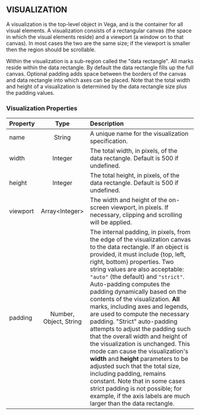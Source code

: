 ## VISUALIZATION

A visualization is the top-level object in Vega, and is the container for all visual elements. A visualization consists of a rectangular canvas (the space in which the visual elements reside) and a viewport (a window on to that canvas). In most cases the two are the same size; if the viewport is smaller then the region should be scrollable.

Within the visualization is a sub-region called the "data rectangle". All marks reside within the data rectangle. By default the data rectangle fills up the full canvas. Optional padding adds space between the borders of the canvas and data rectangle into which axes can be placed. Note that the total width and height of a visualization is determined by the data rectangle size plus the padding values.

### Visualization Properties 

| Property      | Type          | Description    |
| :------------ |:-------------:| :------------- |
| name          | String        | A unique name for the visualization specification. |
| width         | Integer       | The total width, in pixels, of the data rectangle. Default is 500 if undefined. |
| height        | Integer       | The total height, in pixels, of the data rectangle. Default is 500 if undefined. |
| viewport      | Array&lt;Integer&gt;   | The width and height of the on-screen viewport, in pixels. If necessary, clipping and scrolling will be applied. |
| padding       | Number, Object, String | The internal padding, in pixels, from the edge of the visualization canvas to the data rectangle. If an object is provided, it must include {top, left, right, bottom} properties. Two string values are also acceptable: `"auto"` (the default) and `"strict"`. Auto-padding computes the padding dynamically based on the contents of the visualization. __All__ marks, including axes and legends, are used to compute the necessary padding. "Strict" auto-padding attempts to adjust the padding such that the overall width and height of the visualization is unchanged. This mode can cause the visualization's __width__ and __height__ parameters to be adjusted such that the total size, including padding, remains constant. Note that in some cases strict padding is not possible; for example, if the axis labels are much larger than the data rectangle. |

